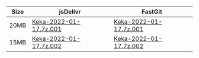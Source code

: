 |    Size   |     jsDelivr  | FastGit |
|  ---  |  ---  |  ---  |
| 20MB | [Keka-2022-01-17.7z.001](https://cdn.jsdelivr.net/gh/appleians/Keka@main/Keka-2022-01-17.7z.001) | [Keka-2022-01-17.7z.001](https://raw.fastgit.org/appleians/Keka/main/Keka-2022-01-17.7z.001) |
| 15MB | [Keka-2022-01-17.7z.002](https://cdn.jsdelivr.net/gh/appleians/Keka@main/Keka-2022-01-17.7z.002) | [Keka-2022-01-17.7z.002](https://raw.fastgit.org/appleians/Keka/main/Keka-2022-01-17.7z.002) |
